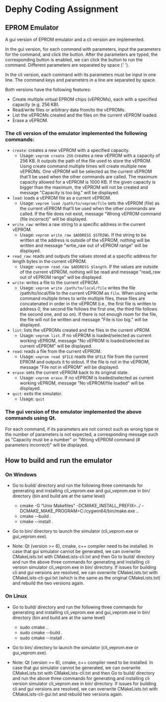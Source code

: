 # Dephy Coding Assignment

## EPROM Emulator

A gui version of EPROM emulator and a cli version are implemented.

In the gui version, for each command with parameters, input the parameters for the command, and click the button. After the parameters are typed, the corresponding button is enabled, we can click the button to run the command. Different parameters are separated by space (' ').

In the cli version, each command with its parameters must be input in one line. The command keys and parameters in a line are separated by space.

Both versions have the following features:

* Create multiple virtual EPROM chips (vEPROMs), each with a specified capacity (e.g. 256 KB).
* Read/write files or arbitrary data from/to the vEPROMs.
* List the vEPROMs created and the files on the current vEPROM loaded.
* Erase a vEPROM.

### The cli version of the emulator implemented the following commands:

* `create`: creates a new vEPROM with a specified capacity.
  * Usage: `veprom create 256` creates a new vEPROM with a capacity of 256 KB. It outputs the path of the file used to store the vEPROM. Using create command multiple times will create multiple new vEPROMs. One vEPROM will be selected as the current vEPROM that’ll be used when the other commands are called. The maximum capacity allowed for a vEPROM is 1000 KB. If the given capacity is bigger than the maximum, the vEPROM will not be created and message "Capacity is too big." will be displayed.
* `load`: loads a vEPROM file as a current vEPROM.
  * Usage: `veprom load /path/to/veprom/file` sets the vEPROM (file) as the current vEPROM that’ll be used when the other commands are called. If the file does not exist, message "Wrong vEPROM command (file incorrect)" will be displayed.
* `write_raw`: writes a raw string to a specific address in the current vEPROM.
  * Usage: `veprom write_raw $ADDRESS $STRING`. If the string to be written at the address is outside of the vEPROM, nothing will be written and message "wrtie_raw out of vEPROM range" will be displayed.
* `read_raw`: reads and outputs the values stored at a specific address for length bytes in the current vEPROM.
  * Usage: `veprom read_raw $ADDRESS $length`. If the values are outside of the current vEPROM, nothing will be read and message "read_raw out of vEPROM range" will be displayed.
* `write`: writes a file to the current vEPROM.
  * Usage: `veprom write /path/to/local/file` writes the file /path/to/local/file to the current vEPROM as `file`. When using write command multiple times to write multiple files, these files are concatenated in order in the vEPROM (i.e., the first file is written to address 0, the second file follows the first one, the third file follows the second one, and so on). If there is not enough room for the file, the file will not be written and message "File is too big." will be displayed.
* `list`: lists the vEPROMs created and the files in the current vPROM.
  * Usage: `veprom list`. If no vEPROM is loaded/selected as current working vEPROM, message "No vEPROM is loaded/selected as current vEPROM" will be displayed.
* `read`: reads a file from the current vEPROM.
  * Usage: `veprom read $FILE` reads the `$FILE` file from the current EPROM and outputs it to stdout. If the file is not in the vEPROM, message "File not in vEPROM" will be displayed.
* `erase`: sets the current vEPROM back to its original state.
  * Usage: `veprom erase`.  If no vEPROM is loaded/selected as current working vEPROM, message "No vEPROM/file loaded" will be displayed.
* `quit`: exits the simulator.
  * Usage: `quit`

### The gui version of the emulator implemented the above commands using Qt.

For each command, if its parameters are not correct such as wrong type or the number of parameters is not expected, a corresponding message such as "Capacity must be a number" or "Wrong vEPROM command (# parameters incorrect)" will be displayed.

## How to build and run the emulator

### On Windows
* Go to build/ directory and run the following three commands for generating and installing cli_veprom.exe and gui_veprom.exe in bin/ directory (bin and build are at the same level) 
  * cmake -G "Unix Makefiles" -DCMAKE_INSTALL_PREFIX=../ -DCMAKE_MAKE_PROGRAM=C:/cygwin64/bin/make.exe .. 
  * cmake --build . 
  * cmake --install . 
* Go to bin/ directory to launch the simulator (cli_veprom.exe or gui_veprom.exe).

* Note: Qt (version >= 6), cmake, c++ compiler need to be installed. In case that gui simulator cannot be generated, we can overwrite CMakeLists.txt with CMakeLists-cli.txt and then Go to build/ directory and run the above three commands for generating and installing cli version simulator cli_veprom.exe in bin/ directory. If issues for building cli and gui versions are resolved, we can overwrite CMakeLists.txt with CMakeLists-cli-gui.txt (which is the same as the original CMakeLists.txt) and rebuild the two versions again.

### On Linux
* Go to build/ directory and run the following three commands for generating and installing cli_veprom.exe and gui_veprom.exe in bin/ directory (bin and build are at the same level) 
  * sudo cmake .. 
  * sudo cmake --build . 
  * sudo cmake --install . 
* Go to bin/ directory to launch the simulator (cli_veprom.exe or gui_veprom.exe).

* Note: Qt (version >= 6), cmake, c++ compiler need to be installed. In case that gui simulator cannot be generated, we can overwrite CMakeLists.txt with CMakeLists-cli.txt and then Go to build/ directory and run the above three commands for generating and installing cli version simulator cli_veprom.exe in bin/ directory. If issues for building cli and gui versions are resolved, we can overwrite CMakeLists.txt with CMakeLists-cli-gui.txt and rebuild two versions again.